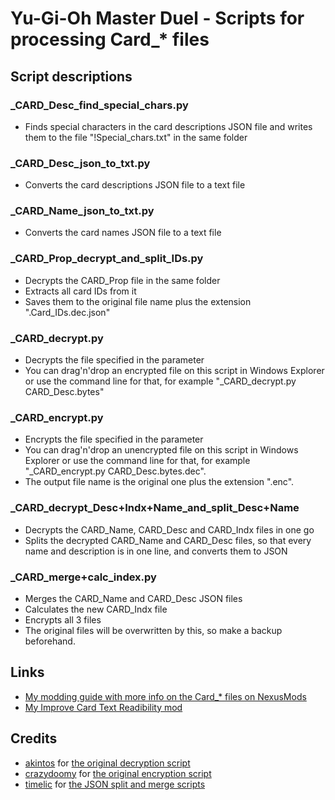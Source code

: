 # Yu-Gi-Oh Master Duel - Scripts for processing Card_* files

## Script descriptions

### _CARD_Desc_find_special_chars.py
* Finds special characters in the card descriptions JSON file and writes them to the file "!Special_chars.txt" in the same folder

### _CARD_Desc_json_to_txt.py
* Converts the card descriptions JSON file to a text file

### _CARD_Name_json_to_txt.py
* Converts the card names JSON file to a text file

### _CARD_Prop_decrypt_and_split_IDs.py
* Decrypts the CARD_Prop file in the same folder
* Extracts all card IDs from it
* Saves them to the original file name plus the extension ".Card_IDs.dec.json"

### _CARD_decrypt.py
* Decrypts the file specified in the parameter
* You can drag'n'drop an encrypted file on this script in Windows Explorer or use the command line for that, for example "_CARD_decrypt.py CARD_Desc.bytes"

### _CARD_encrypt.py
* Encrypts the file specified in the parameter
* You can drag'n'drop an unencrypted file on this script in Windows Explorer or use the command line for that, for example "_CARD_encrypt.py CARD_Desc.bytes.dec".
* The output file name is the original one plus the extension ".enc".

### _CARD_decrypt_Desc+Indx+Name_and_split_Desc+Name
* Decrypts the CARD_Name, CARD_Desc and CARD_Indx files in one go
* Splits the decrypted CARD_Name and CARD_Desc files, so that every name and description is in one line, and converts them to JSON

### _CARD_merge+calc_index.py
* Merges the CARD_Name and CARD_Desc JSON files
* Calculates the new CARD_Indx file
* Encrypts all 3 files
* The original files will be overwritten by this, so make a backup beforehand.

## Links
* [My modding guide with more info on the Card_* files on NexusMods](https://www.nexusmods.com/yugiohmasterduel/articles/3)
* [My Improve Card Text Readibility mod](https://github.com/RndUser0/YGOMD-Improve_Card_Text_Readibility)
 
## Credits
* [akintos](https://gist.github.com/akintos) for [the original decryption script](https://gist.github.com/akintos/04e2494c62184d2d4384078b0511673b)
* [crazydoomy](https://github.com/crazydoomy) for [the original encryption script](https://discord.com/channels/747402959117353022/938180052984659979/959192997667422228)
* [timelic](https://github.com/timelic) for [the JSON split and merge scripts](https://github.com/timelic/master-duel-chinese-translation-switch)
